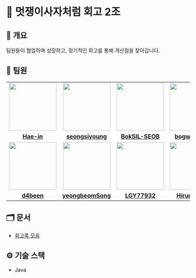 # 🚀 멋쟁이사자처럼 회고 2조

## 📌 개요

팀원들이 협업하며 성장하고, 정기적인 회고를 통해 개선점을 찾아갑니다.

## 👥 팀원

<table>
    <tr>
        <td align="center"><a href="https://github.com/Hae-in"><img src="https://avatars.githubusercontent.com/Hae-in" width="130px;" height="130px" alt=""></a></td>
        <td align="center"><a href="https://github.com/seongsiyoung"><img src="https://avatars.githubusercontent.com/seongsiyoung" width="130px;" height="130px" alt=""></a></td>
        <td align="center"><a href="https://github.com/BokSIL-SEOB"><img src="https://avatars.githubusercontent.com/BokSIL-SEOB" width="130px;" height="130px" alt=""></a></td>
        <td align="center"><a href="https://github.com/bogwang159"><img src="https://avatars.githubusercontent.com/bogwang159" width="130px;" height="130px" alt=""></a></td>
    </tr>
    <tr>
        <td align="center"><a href="https://github.com/Hae-in"><b>Hae-in</b></a></td>
        <td align="center"><a href="https://https://github.com/seongsiyoung"><b>seongsiyoung</b></a></td>
        <td align="center"><a href="https://github.com/BokSIL-SEOB"><b>BokSIL-SEOB</b></a></td>
        <td align="center"><a href="https://github.com/bogwang159"><b>bogwang159</b></a></td>
    </tr>
    <tr>
        <td align="center"><a href="https://github.com/d4been"><img src="https://avatars.githubusercontent.com/d4been" width="130px;" height="130px" alt=""></a></td>
        <td align="center"><a href="https://github.com/yeongbeomSong"><img src="https://avatars.githubusercontent.com/yeongbeomSong" width="130px;" height="130px" alt=""></a></td>
        <td align="center"><a href="https://github.com/LGY77932"><img src="https://avatars.githubusercontent.com/LGY77932" width="130px;" height="130px" alt=""></a></td>
        <td align="center"><a href="https://github.com/Hirundo537"><img src="https://avatars.githubusercontent.com/Hirundo537" width="130px;" height="130px" alt=""></a></td>
    </tr>
    <tr>
        <td align="center"><a href="https://github.com/d4been-in"><b>d4been</b></a></td>
        <td align="center"><a href="https://https://github.com/yeongbeomSong"><b>yeongbeomSong</b></a></td>
        <td align="center"><a href="https://github.com/LGY77932"><b>LGY77932</b></a></td>
        <td align="center"><a href="https://github.com/Hirundo537"><b>Hirundo537</b></a></td>
    </tr>
</table>

## 🗂️ 문서

- [회고록 모음](./docs/retrospective)

## ⚙️ 기술 스택

- Java
